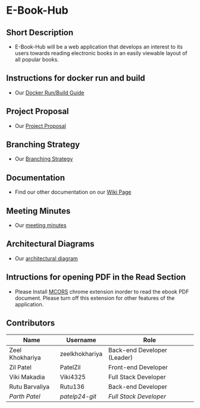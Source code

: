 # E-Book-Hub

## Short Description
* E-Book-Hub will be a web application that develops an interest to its users towards reading electronic books in an easily viewable layout of all popular books. 

## Instructions for docker run and build
* Our [Docker Run/Build Guide](https://github.com/Patelzil/E-Book-Hub/blob/main/Documentation/DockerGuide.md)

## Project Proposal
* Our [Project Proposal](https://github.com/Patelzil/E-Book-Hub/blob/main/Documentation/ProjectProposal.md)

## Branching Strategy
* Our [Branching Strategy](https://github.com/Patelzil/E-Book-Hub/blob/developer/BRANCHING_STRATEGY.md)

## Documentation
* Find our other documentation on our [Wiki Page](https://github.com/Patelzil/E-Book-Hub/wiki)

## Meeting Minutes
* Our [meeting minutes](https://github.com/Patelzil/E-Book-Hub/blob/main/Documentation/Meeting_Minutes.md)

## Architectural Diagrams
* Our [architectural diagram](https://github.com/Patelzil/E-Book-Hub/blob/developer/Documentation/ArchitecturalBlockDiagram.md)

## Intructions for opening PDF in the Read Section
* Please Install [MCORS](https://chrome.google.com/webstore/detail/moesif-origin-cors-change/digfbfaphojjndkpccljibejjbppifbc?hl=en) chrome extension inorder to read the ebook PDF document. Please turn off this extension for other features of the application.

## Contributors
| Name | Username | Role |
|---|---|---|
| Zeel Khokhariya| zeelkhokhariya | Back-end Developer (Leader) |
| Zil Patel | PatelZil | Front-end Developer |
| Viki Makadia | Viki4325 | Full Stack Developer |
| Rutu Barvaliya | Rutu136 | Back-end Developer |
| *Parth Patel* | *patelp24-git* | *Full Stack Developer* |
